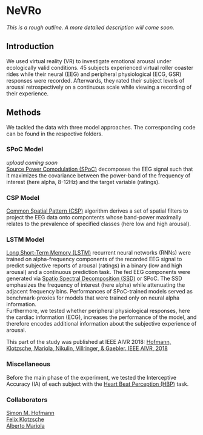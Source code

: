 <h1>NeVRo</h1> 

*This is a rough outline. A more detailed description will come soon.*

<h2>Introduction</h2> 

We used virtual reality (VR) to investigate emotional arousal under ecologically valid conditions. 45 subjects experienced virtual roller coaster rides while their neural (EEG) and peripheral physiological (ECG, GSR) responses were recorded. Afterwards, they rated their subject levels of arousal retrospectively on a continuous scale while viewing a recording of their experience.

<h2>Methods</h2> 
We tackled the data with three model approaches. The corresponding code can be found in the respective folders.

<h3>SPoC Model</h3> 
<em>upload coming soon</em><br> 
<a href="https://doi-org.browser.cbs.mpg.de/10.1016/j.neuroimage.2013.07.079">Source Power Comodulation (SPoC)</a> decomposes the EEG signal such that it maximizes the covariance between the power-band of the frequency of interest (here alpha, 8-12Hz) and the target variable (ratings).

<h3>CSP Model</h3>
<a href="https://ieeexplore.ieee.org/document/4408441/">Common Spatial Pattern (CSP)</a> algorithm derives a set of spatial filters to project the EEG data onto compontents whose band-power maximally relates to the prevalence of specified classes (here low and high arousal).

<h3>LSTM Model</h3>
<a href="https://doi.org/10.1162/neco.1997.9.8.1735">Long Short-Term Memory (LSTM)</a> recurrent neural networks (RNNs) were trained on alpha-frequency components of the recorded EEG signal to predict subjective reports of arousal (ratings) in a binary (low and high arousal) and a continuous prediction task. The fed EEG components were generated via <a href="https://doi.org/10.1016/j.neuroimage.2011.01.057">Spatio Spectral Decomposition (SSD)</a> or SPoC. The SSD emphasizes the frequency of interest (here alpha) while attenuating the adjacent frequency bins. Performances of SPoC-trained models served as benchmark-proxies for models that were trained only on neural alpha information.<br> 
Furthermore, we tested whether peripheral physiological responses, here the cardiac information (ECG), increases the performance of the model, and therefore encodes additional information about the subjective experience of arousal.<br>

This part of the study was published at IEEE AIVR 2018: 
<a href="https://ieeexplore.ieee.org/document/8613645"> Hofmann, Klotzsche, Mariola, Nikulin, Villringer, & Gaebler. IEEE AIVR, 2018</a>

<h3>Miscellaneous</h3> 
Before the main phase of the experiment, we tested the Interceptive Accuracy (IA) of each subject with the <a href="https://doi.org/10.1111/j.1469-8986.1981.tb02486.x">Heart Beat Perception (HBP)</a> task.   

<h3>Collaborators</h3>
<a href="https://github.com/SHEscher">Simon M. Hofmann</a><br>
<a href="https://github.com/eioe">Felix Klotzsche</a><br> 
<a href="https://github.com/langestroop">Alberto Mariola</a>
